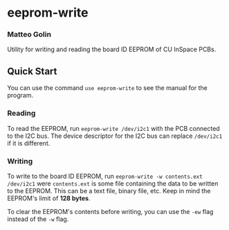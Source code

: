 # eeprom-write

### Matteo Golin

Utility for writing and reading the board ID EEPROM of CU InSpace PCBs.

## Quick Start

You can use the command `use eeprom-write` to see the manual for the program.

### Reading

To read the EEPROM, run `eeprom-write /dev/i2c1` with the PCB connected to the I2C bus. The device descriptor for the
I2C bus can replace `/dev/i2c1` if it is different.

### Writing

To write to the board ID EEPROM, run `eeprom-write -w contents.ext /dev/i2c1` were `contents.ext` is some file
containing the data to be written to the EEPROM. This can be a text file, binary file, etc. Keep in mind the EEPROM's
limit of **128 bytes**.

To clear the EEPROM's contents before writing, you can use the `-ew` flag instead of the `-w` flag.
